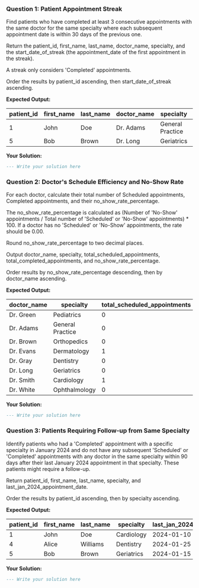 ### Question 1: Patient Appointment Streak

Find patients who have completed at least 3 consecutive appointments with the same doctor for the same specialty where each subsequent appointment date is within 30 days of the previous one.

Return the patient_id, first_name, last_name, doctor_name, specialty, and the start_date_of_streak (the appointment_date of the first appointment in the streak).

A streak only considers 'Completed' appointments.

Order the results by patient_id ascending, then start_date_of_streak ascending.

**Expected Output:**

| **patient_id** | **first_name** | **last_name** | **doctor_name** | **specialty** | **start_date_of_streak** |
| -------------------- | -------------------- | ------------------- | --------------------- | ------------------- | ------------------------------ |
| 1                    | John                 | Doe                 | Dr. Adams             | General Practice    | 2024-01-05                     |
| 5                    | Bob                  | Brown               | Dr. Long              | Geriatrics          | 2024-01-01                     |

**Your Solution:**

```sql
--- Write your solution here

```

### Question 2: Doctor's Schedule Efficiency and No-Show Rate

For each doctor, calculate their total number of Scheduled appointments, Completed appointments, and their no_show_rate_percentage.

The no_show_rate_percentage is calculated as (Number of 'No-Show' appointments / Total number of 'Scheduled' or 'No-Show' appointments) * 100. If a doctor has no 'Scheduled' or 'No-Show' appointments, the rate should be 0.00.

Round no_show_rate_percentage to two decimal places.

Output doctor_name, specialty, total_scheduled_appointments, total_completed_appointments, and no_show_rate_percentage.

Order results by no_show_rate_percentage descending, then by doctor_name ascending.

**Expected Output:**

| doctor_name | specialty        | total_scheduled_appointments | total_completed_appointments | no_show_rate_percentage |
| ----------- | ---------------- | ---------------------------- | ---------------------------- | ----------------------- |
| Dr. Green   | Pediatrics       | 0                            | 2                            | 100.00                  |
| Dr. Adams   | General Practice | 0                            | 4                            | 0.00                    |
| Dr. Brown   | Orthopedics      | 0                            | 3                            | 0.00                    |
| Dr. Evans   | Dermatology      | 1                            | 1                            | 0.00                    |
| Dr. Gray    | Dentistry        | 0                            | 1                            | 0.00                    |
| Dr. Long    | Geriatrics       | 0                            | 3                            | 0.00                    |
| Dr. Smith   | Cardiology       | 1                            | 1                            | 0.00                    |
| Dr. White   | Ophthalmology    | 0                            | 1                            | 0.00                    |                       |

**Your Solution:**

```sql
--- Write your solution here

```

### Question 3: Patients Requiring Follow-up from Same Specialty

Identify patients who had a 'Completed' appointment with a specific specialty in January 2024 and do not have any subsequent 'Scheduled' or 'Completed' appointments with any doctor in the same specialty within 90 days after their last January 2024 appointment in that specialty. These patients might require a follow-up.

Return patient_id, first_name, last_name, specialty, and last_jan_2024_appointment_date.

Order the results by patient_id ascending, then by specialty ascending.

**Expected Output:**

| patient_id | first_name | last_name | specialty  | last_jan_2024_appointment_date |
| ---------- | ---------- | --------- | ---------- | ------------------------------ |
| 1          | John       | Doe       | Cardiology | 2024-01-10                     |
| 4          | Alice      | Williams  | Dentistry  | 2024-01-25                     |
| 5          | Bob        | Brown     | Geriatrics | 2024-01-15                     |
**Your Solution:**

```sql
--- Write your solution here

```
